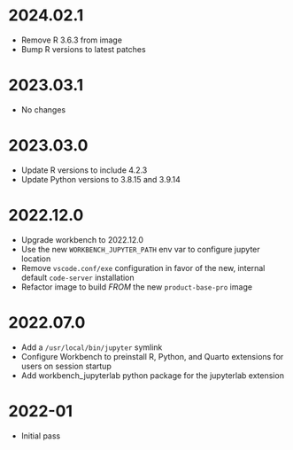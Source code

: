 # 2024.02.1
- Remove R 3.6.3 from image
- Bump R versions to latest patches

# 2023.03.1
- No changes

# 2023.03.0

- Update R versions to include 4.2.3
- Update Python versions to 3.8.15 and 3.9.14

# 2022.12.0

- Upgrade workbench to 2022.12.0
- Use the new `WORKBENCH_JUPYTER_PATH` env var to configure jupyter location
- Remove `vscode.conf/exe` configuration in favor of the new, internal default `code-server` installation
- Refactor image to build _FROM_ the new `product-base-pro` image

# 2022.07.0

- Add a `/usr/local/bin/jupyter` symlink
- Configure Workbench to preinstall R, Python, and Quarto extensions for users on session startup
- Add workbench_jupyterlab python package for the jupyterlab extension

# 2022-01

- Initial pass
